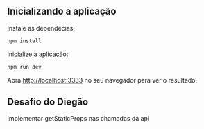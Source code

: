 ## Inicializando a aplicação

Instale as dependêcias:
```bash
npm install
```

Inicialize a aplicação:

```bash
npm run dev
```

Abra [http://localhost:3333](http://localhost:3333) no seu navegador para ver o resultado.

## Desafio do Diegão
Implementar getStaticProps nas chamadas da api